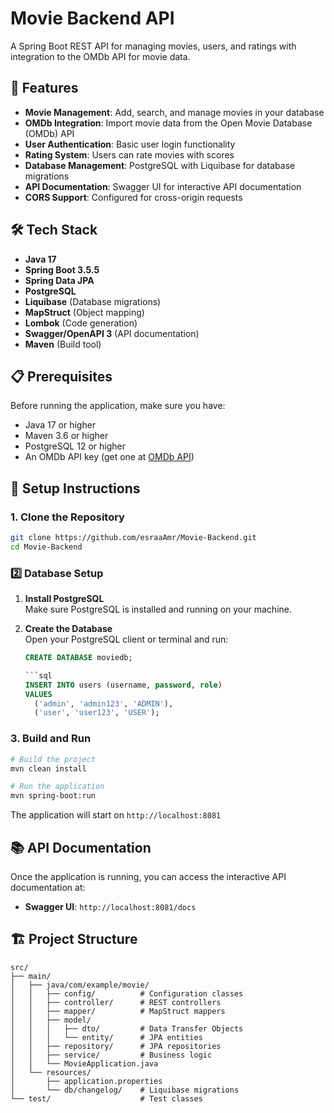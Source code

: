 # Movie Backend API

A Spring Boot REST API for managing movies, users, and ratings with integration to the OMDb API for movie data.

## 🚀 Features

- **Movie Management**: Add, search, and manage movies in your database
- **OMDb Integration**: Import movie data from the Open Movie Database (OMDb) API
- **User Authentication**: Basic user login functionality
- **Rating System**: Users can rate movies with scores
- **Database Management**: PostgreSQL with Liquibase for database migrations
- **API Documentation**: Swagger UI for interactive API documentation
- **CORS Support**: Configured for cross-origin requests

## 🛠️ Tech Stack

- **Java 17**
- **Spring Boot 3.5.5**
- **Spring Data JPA**
- **PostgreSQL**
- **Liquibase** (Database migrations)
- **MapStruct** (Object mapping)
- **Lombok** (Code generation)
- **Swagger/OpenAPI 3** (API documentation)
- **Maven** (Build tool)

## 📋 Prerequisites

Before running the application, make sure you have:

- Java 17 or higher
- Maven 3.6 or higher
- PostgreSQL 12 or higher
- An OMDb API key (get one at [OMDb API](http://www.omdbapi.com/apikey.aspx))

## 🚀 Setup Instructions

### 1. Clone the Repository

```bash
git clone https://github.com/esraaAmr/Movie-Backend.git
cd Movie-Backend
```


### 2️⃣ Database Setup

1. **Install PostgreSQL**  
   Make sure PostgreSQL is installed and running on your machine.

2. **Create the Database**  
   Open your PostgreSQL client or terminal and run:
   ```sql
   CREATE DATABASE moviedb;
   
   ```sql
   INSERT INTO users (username, password, role)
   VALUES 
     ('admin', 'admin123', 'ADMIN'),
     ('user', 'user123', 'USER');
   

### 3. Build and Run

```bash
# Build the project
mvn clean install

# Run the application
mvn spring-boot:run
```

The application will start on `http://localhost:8081`

## 📚 API Documentation

Once the application is running, you can access the interactive API documentation at:
- **Swagger UI**: `http://localhost:8081/docs`

## 🏗️ Project Structure

```
src/
├── main/
│   ├── java/com/example/movie/
│   │   ├── config/          # Configuration classes
│   │   ├── controller/      # REST controllers
│   │   ├── mapper/          # MapStruct mappers
│   │   ├── model/
│   │   │   ├── dto/         # Data Transfer Objects
│   │   │   └── entity/      # JPA entities
│   │   ├── repository/      # JPA repositories
│   │   ├── service/         # Business logic
│   │   └── MovieApplication.java
│   └── resources/
│       ├── application.properties
│       └── db/changelog/    # Liquibase migrations
└── test/                    # Test classes
```
